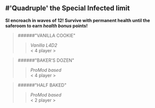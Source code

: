 #'Quadruple' the Special Infected limit 
------------------------------------------------------------------  
**SI encroach in waves of 12! Survive with permanent health until the saferoom to earn _health bonus_ points!**  
>######"VANILLA COOKIE" 
>>_Vanilla L4D2_  
>>< 4 player >  
  
>######"BAKER'S DOZEN"
>>_ProMod based_  
>>< 4 player >  
  
>######"HALF BAKED" 
>>_ProMod based_  
>>< 2 player >  




